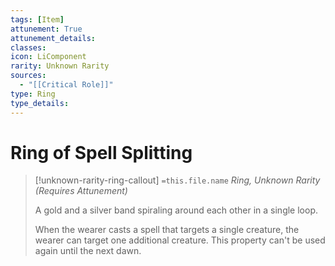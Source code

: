 ```yaml
---
tags: [Item]
attunement: True
attunement_details: 
classes: 
icon: LiComponent
rarity: Unknown Rarity
sources:
  - "[[Critical Role]]"
type: Ring
type_details: 
---
```

# Ring of Spell Splitting
>[!unknown-rarity-ring-callout] `=this.file.name`
>*Ring, Unknown Rarity (Requires Attunement)*
>
>A gold and a silver band spiraling around each other in a single loop.
>
>When the wearer casts a spell that targets a single creature, the wearer can target one additional creature. This property can't be used again until the next dawn.
>
>
